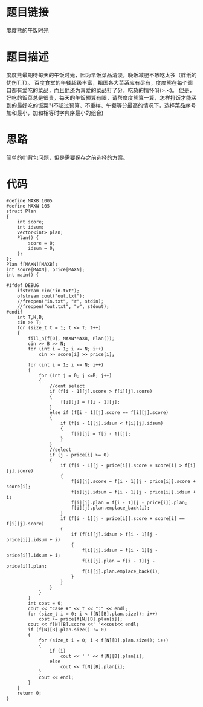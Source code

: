 ﻿# 题目链接
度度熊的午饭时光

# 题目描述
度度熊最期待每天的午饭时光，因为早饭菜品清淡，晚饭减肥不敢吃太多（胖纸的忧伤T.T）。
百度食堂的午餐超级丰富，祖国各大菜系应有尽有，度度熊在每个窗口都有爱吃的菜品，而且他还为喜爱的菜品打了分，吃货的情怀呀(>.<)。
但是，好吃的饭菜总是很贵，每天的午饭预算有限，请帮度度熊算一算，怎样打饭才能买到的最好吃的饭菜?(不超过预算、不重样、午餐等分最高的情况下，选择菜品序号加和最小，加和相等时字典序最小的组合)

# 思路
简单的01背包问题，但是需要保存之前选择的方案。

# 代码
	#define MAXB 1005
	#define MAXN 105
	struct Plan
	{
		int score;
		int idsum;
		vector<int> plan;
		Plan() {
			score = 0;
			idsum = 0;
		};
	};
	Plan f[MAXN][MAXB];
	int score[MAXN], price[MAXN];
	int main() {

	#ifdef DEBUG
		ifstream cin("in.txt");
		ofstream cout("out.txt");
		//freopen("in.txt", "r", stdin);
		//freopen("out.txt", "w", stdout);
	#endif
		int T,N,B;
		cin >> T;
		for (size_t t = 1; t <= T; t++)
		{
			fill_n(f[0], MAXN*MAXB, Plan());
			cin >> B >> N;
			for (int i = 1; i <= N; i++)
				cin >> score[i] >> price[i];

			for (int i = 1; i <= N; i++)
			{
				for (int j = 0; j <=B; j++)
				{
					//dont select
					if (f[i - 1][j].score > f[i][j].score)
					{
						f[i][j] = f[i - 1][j];
					}
					else if (f[i - 1][j].score == f[i][j].score)
					{
						if (f[i - 1][j].idsum < f[i][j].idsum)
						{
							f[i][j] = f[i - 1][j];
						}
					}
					//select
					if (j - price[i] >= 0)
					{
						if (f[i - 1][j - price[i]].score + score[i] > f[i][j].score)
						{
							f[i][j].score = f[i - 1][j - price[i]].score + score[i];
							f[i][j].idsum = f[i - 1][j - price[i]].idsum + i;
							f[i][j].plan = f[i - 1][j - price[i]].plan;
							f[i][j].plan.emplace_back(i);
						}
						if (f[i - 1][j - price[i]].score + score[i] == f[i][j].score)
						{
							if (f[i][j].idsum > f[i - 1][j - price[i]].idsum + i)
							{
								f[i][j].idsum = f[i - 1][j - price[i]].idsum + i;
								f[i][j].plan = f[i - 1][j - price[i]].plan;
								f[i][j].plan.emplace_back(i);
							}
						}
					}
				}
			}
			int cost = 0;
			cout << "Case #" << t << ":" << endl;
			for (size_t i = 0; i < f[N][B].plan.size(); i++)
				cost += price[f[N][B].plan[i]];
			cout << f[N][B].score <<' '<<cost<< endl;
			if (f[N][B].plan.size() != 0)
			{
				for (size_t i = 0; i < f[N][B].plan.size(); i++)
				{
					if (i)
						cout << ' ' << f[N][B].plan[i];
					else
						cout << f[N][B].plan[i];
				}
				cout << endl;
			}
		}
		return 0;
	}
	